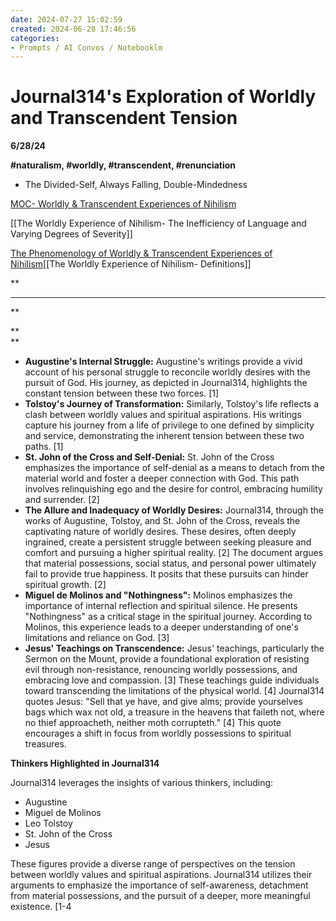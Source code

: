 ```yaml
---
date: 2024-07-27 15:02:59
created: 2024-06-28 17:46:56
categories:
- Prompts / AI Convos / Notebooklm
---
```


# **Journal314's Exploration of Worldly and Transcendent Tension**

**6/28/24**

**#naturalism, #worldly, #transcendent, #renunciation**

- The Divided-Self, Always Falling, Double-Mindedness

[MOC- Worldly & Transcendent Experiences of Nihilism](MOC-%20Worldly%20%26%20Transcendent%20Experiences%20of%20Nihilism.md "upnote://x-callback-url/openNote?noteId=dd91de96-2a36-4f85-8ab0-3ce575cf0ffe")

[[The Worldly Experience of Nihilism- The Inefficiency of Language and Varying Degrees of Severity]]

[The Phenomenology of Worldly & Transcendent Experiences of Nihilism](The%20Phenomenology%20of%20Worldly%20%26%20Transcendent%20Experiences%20of%20Nihilism.md "upnote://x-callback-url/openNote?noteId=be098cf1-5ee4-46f5-91fa-cbd492f4b814")[[The Worldly Experience of Nihilism- Definitions]]

**

* * *

**

**<br>
**

- **Augustine's Internal Struggle:** Augustine's writings provide a vivid account of his personal struggle to reconcile worldly desires with the pursuit of God. His journey, as depicted in Journal314, highlights the constant tension between these two forces. \[1\]
- **Tolstoy's Journey of Transformation:** Similarly, Tolstoy's life reflects a clash between worldly values and spiritual aspirations. His writings capture his journey from a life of privilege to one defined by simplicity and service, demonstrating the inherent tension between these two paths. \[1\]
- **St. John of the Cross and Self-Denial:** St. John of the Cross emphasizes the importance of self-denial as a means to detach from the material world and foster a deeper connection with God. This path involves relinquishing ego and the desire for control, embracing humility and surrender. \[2\]
- **The Allure and Inadequacy of Worldly Desires:** Journal314, through the works of Augustine, Tolstoy, and St. John of the Cross, reveals the captivating nature of worldly desires. These desires, often deeply ingrained, create a persistent struggle between seeking pleasure and comfort and pursuing a higher spiritual reality. \[2\] The document argues that material possessions, social status, and personal power ultimately fail to provide true happiness. It posits that these pursuits can hinder spiritual growth. \[2\]
- **Miguel de Molinos and "Nothingness":** Molinos emphasizes the importance of internal reflection and spiritual silence. He presents "Nothingness" as a critical stage in the spiritual journey. According to Molinos, this experience leads to a deeper understanding of one's limitations and reliance on God. \[3\]
- **Jesus' Teachings on Transcendence:** Jesus' teachings, particularly the Sermon on the Mount, provide a foundational exploration of resisting evil through non-resistance, renouncing worldly possessions, and embracing love and compassion. \[3\] These teachings guide individuals toward transcending the limitations of the physical world. \[4\] Journal314 quotes Jesus: "Sell that ye have, and give alms; provide yourselves bags which wax not old, a treasure in the heavens that faileth not, where no thief approacheth, neither moth corrupteth." \[4\] This quote encourages a shift in focus from worldly possessions to spiritual treasures.

**Thinkers Highlighted in Journal314**

Journal314 leverages the insights of various thinkers, including:

- Augustine
- Miguel de Molinos
- Leo Tolstoy
- St. John of the Cross
- Jesus

These figures provide a diverse range of perspectives on the tension between worldly values and spiritual aspirations. Journal314 utilizes their arguments to emphasize the importance of self-awareness, detachment from material possessions, and the pursuit of a deeper, more meaningful existence. \[1-4
